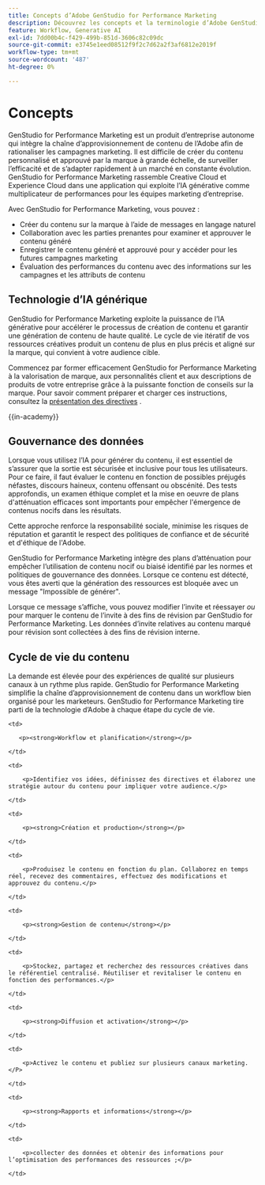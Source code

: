 ```yaml
---
title: Concepts d’Adobe GenStudio for Performance Marketing
description: Découvrez les concepts et la terminologie d’Adobe GenStudio for Performance Marketing.
feature: Workflow, Generative AI
exl-id: 7dd00b4c-f429-499b-851d-3606c82c09dc
source-git-commit: e3745e1eed08512f9f2c7d62a2f3af6812e2019f
workflow-type: tm+mt
source-wordcount: '487'
ht-degree: 0%

---
```


# Concepts

GenStudio for Performance Marketing est un produit d’entreprise autonome qui intègre la chaîne d’approvisionnement de contenu de l’Adobe afin de rationaliser les campagnes marketing. Il est difficile de créer du contenu personnalisé et approuvé par la marque à grande échelle, de surveiller l’efficacité et de s’adapter rapidement à un marché en constante évolution. GenStudio for Performance Marketing rassemble Creative Cloud et Experience Cloud dans une application qui exploite l’IA générative comme multiplicateur de performances pour les équipes marketing d’entreprise.

Avec GenStudio for Performance Marketing, vous pouvez :

* Créer du contenu sur la marque à l’aide de messages en langage naturel
* Collaboration avec les parties prenantes pour examiner et approuver le contenu généré
* Enregistrer le contenu généré et approuvé pour y accéder pour les futures campagnes marketing
* Évaluation des performances du contenu avec des informations sur les campagnes et les attributs de contenu

## Technologie d’IA générique

GenStudio for Performance Marketing exploite la puissance de l’IA générative pour accélérer le processus de création de contenu et garantir une génération de contenu de haute qualité. Le cycle de vie itératif de vos ressources créatives produit un contenu de plus en plus précis et aligné sur la marque, qui convient à votre audience cible.

Commencez par former efficacement GenStudio for Performance Marketing à la valorisation de marque, aux personnalités client et aux descriptions de produits de votre entreprise grâce à la puissante fonction de conseils sur la marque. Pour savoir comment préparer et charger ces instructions, consultez la [présentation des directives](../user-guide/guidelines/overview.md) .

{{in-academy}}

## Gouvernance des données

Lorsque vous utilisez l’IA pour générer du contenu, il est essentiel de s’assurer que la sortie est sécurisée et inclusive pour tous les utilisateurs. Pour ce faire, il faut évaluer le contenu en fonction de possibles préjugés néfastes, discours haineux, contenu offensant ou obscénité. Des tests approfondis, un examen éthique complet et la mise en oeuvre de plans d&#39;atténuation efficaces sont importants pour empêcher l&#39;émergence de contenus nocifs dans les résultats.

Cette approche renforce la responsabilité sociale, minimise les risques de réputation et garantit le respect des politiques de confiance et de sécurité et d&#39;éthique de l&#39;Adobe.

GenStudio for Performance Marketing intègre des plans d’atténuation pour empêcher l’utilisation de contenu nocif ou biaisé identifié par les normes et politiques de gouvernance des données. Lorsque ce contenu est détecté, vous êtes averti que la génération des ressources est bloquée avec un message &quot;Impossible de générer&quot;.

Lorsque ce message s’affiche, vous pouvez modifier l’invite et réessayer _ou_ pour marquer le contenu de l’invite à des fins de révision par GenStudio for Performance Marketing. Les données d’invite relatives au contenu marqué pour révision sont collectées à des fins de révision interne.

## Cycle de vie du contenu

La demande est élevée pour des expériences de qualité sur plusieurs canaux à un rythme plus rapide. GenStudio for Performance Marketing simplifie la chaîne d’approvisionnement de contenu dans un workflow bien organisé pour les marketeurs. GenStudio for Performance Marketing tire parti de la technologie d’Adobe à chaque étape du cycle de vie.

<table style="table-layout:auto">

<tr style="border: 0;">

    <td>

       <p><strong>Workflow et planification</strong></p>

    </td>

    <td>

        <p>Identifiez vos idées, définissez des directives et élaborez une stratégie autour du contenu pour impliquer votre audience.</p>

    </td>

</tr>

<tr style="border: 0;">

    <td>

        <p><strong>Création et production</strong></p>

    </td>

    <td>

        <p>Produisez le contenu en fonction du plan. Collaborez en temps réel, recevez des commentaires, effectuez des modifications et approuvez du contenu.</p>

    </td>

</tr>

<tr style="border: 0;">

    <td>

        <p><strong>Gestion de contenu</strong></p>

    </td>

    <td>

        <p>Stockez, partagez et recherchez des ressources créatives dans le référentiel centralisé. Réutiliser et revitaliser le contenu en fonction des performances.</p>

    </td>

</tr>

<tr style="border: 0;">

    <td>

        <p><strong>Diffusion et activation</strong></p>

    </td>

    <td>

        <p>Activez le contenu et publiez sur plusieurs canaux marketing.</P>

    </td>

</tr>

<tr style="border: 0;">

    <td>

        <p><strong>Rapports et informations</strong></p>

    </td>

    <td>

        <p>collecter des données et obtenir des informations pour l’optimisation des performances des ressources ;</p>

    </td>

</tr>

</table>

